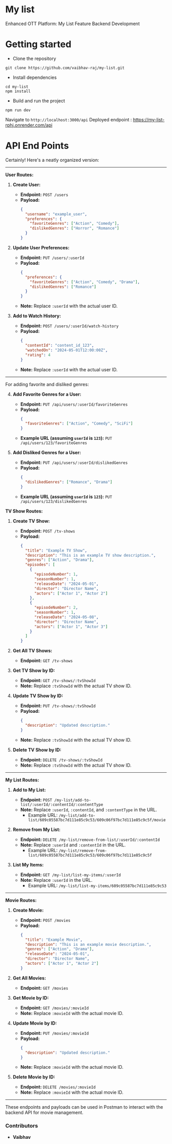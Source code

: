 # My list

Enhanced OTT Platform: My List Feature Backend Development

# Getting started
- Clone the repository
```
git clone https://github.com/vaibhav-raj/my-list.git

```
- Install dependencies
```
cd my-list
npm install
```
- Build and run the project
```
npm run dev
```
  Navigate to `http://localhost:3000/api`
  Deployed endpoint : https://my-list-rphj.onrender.com/api 

# API End Points
Certainly! Here's a neatly organized version:

---
**User Routes:**

1. **Create User:**
   - **Endpoint:** `POST /users`
   - **Payload:**
     ```json
     {
       "username": "example_user",
       "preferences": {
         "favoriteGenres": ["Action", "Comedy"],
         "dislikedGenres": ["Horror", "Romance"]
       }
     }
     ```

2. **Update User Preferences:**
   - **Endpoint:** `PUT /users/:userId`
   - **Payload:**
     ```json
     {
       "preferences": {
         "favoriteGenres": ["Action", "Comedy", "Drama"],
         "dislikedGenres": ["Romance"]
       }
     }
     ```
   - **Note:** Replace `:userId` with the actual user ID.

3. **Add to Watch History:**
   - **Endpoint:** `POST /users/:userId/watch-history`
   - **Payload:**
     ```json
     {
       "contentId": "content_id_123",
       "watchedOn": "2024-05-01T12:00:00Z",
       "rating": 4
     }
     ```
   - **Note:** Replace `:userId` with the actual user ID.

---

For adding favorite and disliked genres:

4. **Add Favorite Genres for a User:**
   - **Endpoint:** `PUT /api/users/:userId/favoriteGenres`
   - **Payload:**
     ```json
     {
       "favoriteGenres": ["Action", "Comedy", "SciFi"]
     }
     ```
   - **Example URL (assuming `userId` is `123`):** `PUT /api/users/123/favoriteGenres`

5. **Add Disliked Genres for a User:**
   - **Endpoint:** `PUT /api/users/:userId/dislikedGenres`
   - **Payload:**
     ```json
     {
       "dislikedGenres": ["Romance", "Drama"]
     }
     ```
   - **Example URL (assuming `userId` is `123`):** `PUT /api/users/123/dislikedGenres`

**TV Show Routes:**

1. **Create TV Show:**
   - **Endpoint:** `POST /tv-shows`
   - **Payload:**
     ```json
     {
       "title": "Example TV Show",
       "description": "This is an example TV show description.",
       "genres": ["Action", "Drama"],
       "episodes": [
         {
           "episodeNumber": 1,
           "seasonNumber": 1,
           "releaseDate": "2024-05-01",
           "director": "Director Name",
           "actors": ["Actor 1", "Actor 2"]
         },
         {
           "episodeNumber": 2,
           "seasonNumber": 1,
           "releaseDate": "2024-05-08",
           "director": "Director Name",
           "actors": ["Actor 1", "Actor 3"]
         }
       ]
     }
     ```

2. **Get All TV Shows:**
   - **Endpoint:** `GET /tv-shows`

3. **Get TV Show by ID:**
   - **Endpoint:** `GET /tv-shows/:tvShowId`
   - **Note:** Replace `:tvShowId` with the actual TV show ID.

4. **Update TV Show by ID:**
   - **Endpoint:** `PUT /tv-shows/:tvShowId`
   - **Payload:**
     ```json
     {
       "description": "Updated description."
     }
     ```
   - **Note:** Replace `:tvShowId` with the actual TV show ID.

5. **Delete TV Show by ID:**
   - **Endpoint:** `DELETE /tv-shows/:tvShowId`
   - **Note:** Replace `:tvShowId` with the actual TV show ID.

---

**My List Routes:**

1. **Add to My List:**
   - **Endpoint:** `POST /my-list/add-to-list/:userId/:contentId/:contentType`
   - **Note:** Replace `:userId`, `:contentId`, and `:contentType` in the URL.
     - Example URL: `/my-list/add-to-list/609c05587bc7d111e85c9c53/609c06f97bc7d111e85c9c5f/movie`

2. **Remove from My List:**
   - **Endpoint:** `DELETE /my-list/remove-from-list/:userId/:contentId`
   - **Note:** Replace `:userId` and `:contentId` in the URL.
     - Example URL: `/my-list/remove-from-list/609c05587bc7d111e85c9c53/609c06f97bc7d111e85c9c5f`

3. **List My Items:**
   - **Endpoint:** `GET /my-list/list-my-items/:userId`
   - **Note:** Replace `:userId` in the URL.
     - Example URL: `/my-list/list-my-items/609c05587bc7d111e85c9c53`

---

**Movie Routes:**

1. **Create Movie:**
   - **Endpoint:** `POST /movies`
   - **Payload:**
     ```json
     {
       "title": "Example Movie",
       "description": "This is an example movie description.",
       "genres": ["Action", "Drama"],
       "releaseDate": "2024-05-01",
       "director": "Director Name",
       "actors": ["Actor 1", "Actor 2"]
     }
     ```

2. **Get All Movies:**
   - **Endpoint:** `GET /movies`

3. **Get Movie by ID:**
   - **Endpoint:** `GET /movies/:movieId`
   - **Note:** Replace `:movieId` with the actual movie ID.

4. **Update Movie by ID:**
   - **Endpoint:** `PUT /movies/:movieId`
   - **Payload:**
     ```json
     {
       "description": "Updated description."
     }
     ```
   - **Note:** Replace `:movieId` with the actual movie ID.

5. **Delete Movie by ID:**
   - **Endpoint:** `DELETE /movies/:movieId`
   - **Note:** Replace `:movieId` with the actual movie ID.

---

These endpoints and payloads can be used in Postman to interact with the backend API for movie management.

### Contributors

- **Vaibhav**

